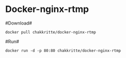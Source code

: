 # Docker-nginx-rtmp

#Download#

    docker pull chakkritte/docker-nginx-rtmp

#Run#

    docker run -d -p 80:80 chakkritte/docker-nginx-rtmp

